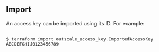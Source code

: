 ## Import

An access key can be imported using its ID. For example:

```

$ terraform import outscale_access_key.ImportedAccessKey ABCDEFGHIJ0123456789

```